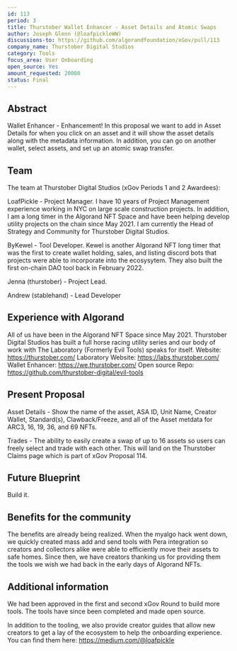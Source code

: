 ```yaml
---
id: 113
period: 3
title: Thurstober Wallet Enhancer - Asset Details and Atomic Swaps
author: Joseph Glenn (@loafpickleWW)
discussions-to: https://github.com/algorandfoundation/xGov/pull/113
company_name: Thurstober Digital Studios
category: Tools
focus_area: User Onboarding
open_source: Yes
amount_requested: 20000
status: Final
---
```


## Abstract
Wallet Enhancer - Enhancement! In this proposal we want to add in Asset Details for when you click on an asset and it will show the asset details along with the metadata information. In addition, you can go on another wallet, select assets, and set up an atomic swap transfer. 

## Team
The team at Thurstober Digital Studios (xGov Periods 1 and 2 Awardees):

LoafPickle - Project Manager. I have 10 years of Project Management experience working in NYC on large scale construction projects. In addition, I am a long timer in the Algorand NFT Space and have been helping develop utility projects on the chain since May 2021. I am currently the Head of Strategy and Community for Thurstober Digital Studios. 

ByKewel - Tool Developer. Kewel is another Algorand NFT long timer that was the first to create wallet holding, sales, and listing discord bots that projects were able to incorporate into the ecosysytem. They also built the first on-chain DAO tool back in February 2022. 

Jenna (thurstober) - Project Lead.

Andrew (stablehand) - Lead Developer

## Experience with Algorand
All of us have been in the Algorand NFT Space since May 2021. Thurstober Digital Studios has built a full horse racing utility series and our body of work with The Laboratory (Formerly Evil Tools) speaks for itself.
Website: https://thurstober.com/ 
Laboratory Website: https://labs.thurstober.com/
Wallet Enhancer: https://we.thurstober.com/
Open source Repo: https://github.com/thurstober-digital/evil-tools

## Present Proposal
Asset Details - Show the name of the asset, ASA ID, Unit Name, Creator Wallet, Standard(s), Clawback/Freeze, and all of the Asset metdata for ARC3, 16, 19, 36, and 69 NFTs.

Trades - The ability to easily create a swap of up to 16 assets so users can freely select and trade with each other. This will land on the Thurstober Claims page which is part of xGov Proposal 114. 

## Future Blueprint
Build it. 

## Benefits for the community
The benefits are already being realized. When the myalgo hack went down, we quickly created mass add and send tools with Pera integration so creators and collectors alike were able to efficiently move their assets to safe homes. Since then, we have creators thanking us for providing them the tools we wish we had back in the early days of Algorand NFTs.

## Additional information
We had been approved in the first and second xGov Round to build more tools. The tools have since been completed and made open source.

In addition to the tooling, we also provide creator guides that allow new creators to get a lay of the ecosystem to help the onboarding experience. You can find them here: https://medium.com/@loafpickle
